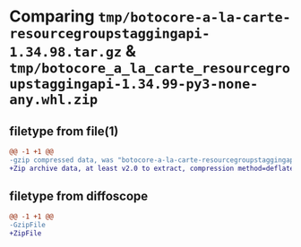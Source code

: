 # Comparing `tmp/botocore-a-la-carte-resourcegroupstaggingapi-1.34.98.tar.gz` & `tmp/botocore_a_la_carte_resourcegroupstaggingapi-1.34.99-py3-none-any.whl.zip`

## filetype from file(1)

```diff
@@ -1 +1 @@
-gzip compressed data, was "botocore-a-la-carte-resourcegroupstaggingapi-1.34.98.tar", last modified: Sat May  4 01:01:43 2024, max compression
+Zip archive data, at least v2.0 to extract, compression method=deflate
```

## filetype from diffoscope

```diff
@@ -1 +1 @@
-GzipFile
+ZipFile
```

